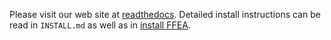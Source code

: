 Please visit our web site at 
   [readthedocs](http://ffea.readthedocs.io/en/stable). 
 Detailed install instructions can be read in `INSTALL.md` as well as in 
 [install FFEA](http://ffea.readthedocs.io/en/stable/install.html).